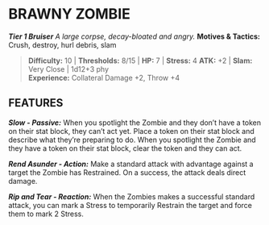 ﻿---
tags:
  - Adversary
  - Creature
  - Statblock

name: 'BRAWNY ZOMBIE'
tier: 1
type: Bruiser
description: 'A large corpse, decay-bloated and angry.'
motives_and_tactics: 'Crush, destroy, hurl debris, slam'
difficulty: '10'
thresholds: '8/15'
hp: '7'
stress: '4'
atk: '+2'
attack: 'Slam'
range: 'Very Close'
damage: '1d12+3 phy'
experience:
  - 'Collateral Damage +2, Throw +4'
feats:
- name: 'Slow'
  type: 'Passive'
  text: 'When you spotlight the Zombie and they don’t have a token on their stat block, they can’t act yet. Place a token on their stat block and describe what they’re preparing to do. When you spotlight the Zombie and they have a token on their stat block, clear the token and they can act.'
- name: 'Rend Asunder'
  type: 'Action'
  text: 'Make a standard attack with advantage against a target the Zombie has Restrained. On a success, the attack deals direct damage.'
- name: 'Rip and Tear'
  type: 'Reaction'
  text: 'When the Zombies makes a successful standard attack, you can mark a Stress to temporarily Restrain the target and force them to mark 2 Stress.'
layout: Daggerheart Adversary
source: srd-adversary
statblock: true
---

# BRAWNY ZOMBIE

***Tier 1 Bruiser***
*A large corpse, decay-bloated and angry.*
**Motives & Tactics:** Crush, destroy, hurl debris, slam

> **Difficulty:** 10 | **Thresholds:** 8/15 | **HP:** 7 | **Stress:** 4
> **ATK:** +2 | **Slam:** Very Close | 1d12+3 phy  
> **Experience:** Collateral Damage +2, Throw +4

## FEATURES

***Slow - Passive:*** When you spotlight the Zombie and they don’t have a token on their stat block, they can’t act yet. Place a token on their stat block and describe what they’re preparing to do. When you spotlight the Zombie and they have a token on their stat block, clear the token and they can act.

***Rend Asunder - Action:*** Make a standard attack with advantage against a target the Zombie has Restrained. On a success, the attack deals direct damage.

***Rip and Tear - Reaction:*** When the Zombies makes a successful standard attack, you can mark a Stress to temporarily Restrain the target and force them to mark 2 Stress.
